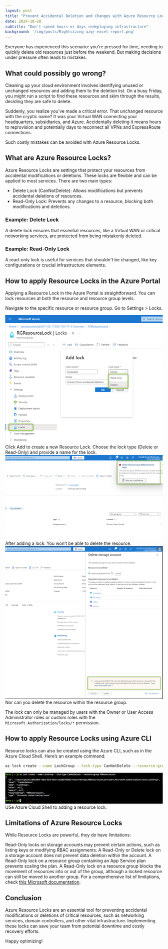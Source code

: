 ```yaml
---
layout: post
title: "Prevent Accidental Deletion and Changes with Azure Resource Locks"
date: 2024-10-28
subtitle: "Don't spend hours or days redeploying infrastructure"
background: '/img/posts/Rightsizing-azqr-excel-report.png'
---
```


Everyone has experienced this scenario: you're pressed for time, needing to quickly delete old resources just before the weekend. But making decisions under pressure often leads to mistakes.

## What could possibly go wrong?

Cleaning up your cloud environment involves identifying unused or unchanged resources and adding them to the deletion list. On a busy Friday, you might run a script to find these resources and skim through the results, deciding they are safe to delete.

Suddenly, you realize you’ve made a critical error. That unchanged resource with the cryptic name? It was your Virtual WAN connecting your headquarters, subsidiaries, and Azure. Accidentally deleting it means hours to reprovision and potentially days to reconnect all VPNs and ExpressRoute connections.

Such costly mistakes can be avoided with Azure Resource Locks.

## What are Azure Resource Locks?

Azure Resource Locks are settings that protect your resources from accidental modifications or deletions. These locks are flexible and can be applied to most services. There are two main types:

- Delete Lock (CanNotDelete): Allows modifications but prevents accidental deletions of resources.
- Read-Only Lock: Prevents any changes to a resource, blocking both modifications and deletions.

### Example: Delete Lock

A delete lock ensures that essential resources, like a Virtual WAN or critical networking services, are protected from being mistakenly deleted.

### Example: Read-Only Lock

A read-only lock is useful for services that shouldn't be changed, like key configurations or crucial infrastructure elements.

## How to apply Resource Locks in the Azure Portal

Applying a Resource Lock in the Azure Portal is straightforward. You can lock resources at both the resource and resource group levels.

Navigate to the specific resource or resource group.
Go to Settings > Locks.

<img src="/img/posts/creating-resource-lock-using-azure-portal.png" class="img-fluid"/>
Click Add to create a new Resource Lock. Choose the lock type (Delete or Read-Only) and provide a name for the lock.

<img src="/img/posts/cannot-delete-resource-group.png" class="img-fluid"/>
After adding a lock: You won’t be able to delete the resource.

<img src="/img/posts/cannot-delete-resource.png" class="img-fluid"/>
Nor can you delete the resource within the resource group.

The lock can only be managed by users with the Owner or User Access Administrator roles or custom roles with the `Microsoft.Authorization/locks/*` permission.

## How to apply Resource Locks using Azure CLI

Resource locks can also be created using the Azure CLI, such as in the Azure Cloud Shell. Here’s an example command:

```bash
az lock create --name LockGroup --lock-type CanNotDelete --resource-group RGResourceLock
```

<img src="/img/posts/creating-resource-lock-using-azure-cli.png" class="img-fluid"/>
USe Azure Cloud Shell to adding a resource lock.

## Limitations of Azure Resource Locks

While Resource Locks are powerful, they do have limitations:

Read-Only locks on storage accounts may prevent certain actions, such as listing keys or modifying RBAC assignments.
A Read-Only or Delete lock on a storage account does not prevent data deletion within the account.
A Read-Only lock on a resource group containing an App Service plan prevents scaling the plan.
A Read-Only lock on a resource group blocks the movement of resources into or out of the group, although a locked resource can still be moved to another group.
For a comprehensive list of limitations, check [this Microsoft documentation](https://learn.microsoft.com/en-us/azure/azure-resource-manager/management/lock-resources?tabs=json#considerations-before-applying-your-locks).

## Conclusion

Azure Resource Locks are an essential tool for preventing accidental modifications or deletions of critical resources, such as networking services, domain controllers, and other vital infrastructure. Implementing these locks can save your team from potential downtime and costly recovery efforts.

Happy optimizing!